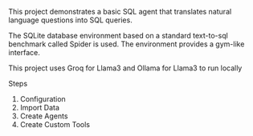 
This project demonstrates a basic SQL agent that translates natural language questions into SQL queries.

The SQLite database environment based on a standard text-to-sql benchmark called Spider is used. The environment provides a gym-like interface.

This project uses Groq for Llama3 and Ollama for Llama3 to run locally

Steps
1. Configuration
2. Import Data
3. Create Agents
4. Create Custom Tools
